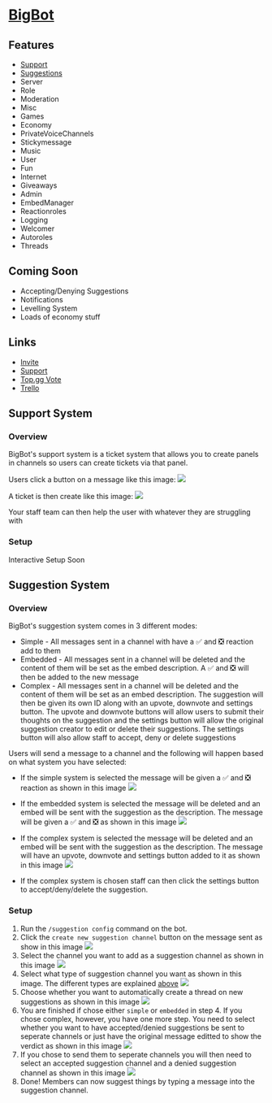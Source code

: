 
<h1 id="bigbot"> <u>BigBot</u> </h1>

<h2 id="bigbot-features"> Features </h2>

- [Support](#bigbot-support-system)
- [Suggestions](#bigbot-suggestion-system)
- Server
- Role
- Moderation
- Misc
- Games
- Economy
- PrivateVoiceChannels
- Stickymessage
- Music
- User
- Fun
- Internet
- Giveaways
- Admin
- EmbedManager
- Reactionroles
- Logging
- Welcomer
- Autoroles
- Threads

<h2 id="bigbot-coming-soon"> Coming Soon </h2>

- Accepting/Denying Suggestions
- Notifications
- Levelling System
- Loads of economy stuff

<h2 id="bigbot-links"> Links </h2>

- [Invite](https://nomindusties.com/bigbot/invite)
- [Support](https://nomindustries.com/bigbot/support)
- [Top.gg Vote](https://nomindustries.com/bigbot/support)
- [Trello](https://nomindustries.com/bigbot/trello)

<h2 id="bigbot-support-system"> Support System </h2>

<h3 id="bigbot-support-system-overview"> Overview </h3>

BigBot's support system is a ticket system that allows you to create panels in channels so users can create tickets via that panel.

Users click a button on a message like this image:
![](README-assets/UDQ1OOe.png)

A ticket is then create like this image:
![](README-assets/Ds3QXA8Tuj.png)

Your staff team can then help the user with whatever they are struggling with

<h3 id="bigbot-support-system-setup"> Setup </h3>

Interactive Setup Soon


<h2 id="bigbot-suggestion-system"> Suggestion System </h2>

<h3 id="bigbot-suggestion-system-overview"> Overview </h3>

BigBot's suggestion system comes in 3 different modes:
- Simple - All messages sent in a channel with have a ✅ and ❎ reaction add to them
- Embedded - All messages sent in a channel will be deleted and the content of them will be set as the embed description. A ✅ and ❎ will then be added to the new message
- Complex - All messages sent in a channel will be deleted and the content of them will be set as an embed description. The suggestion will then be given its own ID along with an upvote, downvote and settings button. The upvote and downvote buttons will allow users to submit their thoughts on the suggestion and the settings button will allow the original suggestion creator to edit or delete their suggestions. The settings button will also allow staff to accept, deny or delete suggestions

Users will send a message to a channel and the following will happen based on what system you have selected:

- If the simple system is selected the message will be given a ✅ and ❎ reaction as shown in this image
![](README-assets/DiscordCanary_uXIHZqaAlA.png)
- If the embedded system is selected the message will be deleted and an embed will be sent with the suggestion as the description. The message will be given a ✅ and ❎ as shown in this image
![](README-assets/DiscordCanary_zcTcxLBv18.png)
- If the complex system is selected the message will be deleted and an embed will be sent with the suggestion as the description. The message will have an upvote, downvote and settings button added to it as shown in this image
![](README-assets/DiscordCanary_IincuE0SVP.png)

- If the complex system is chosen staff can then click the settings button to accept/deny/delete the suggestion.

<h3 id="bigbot-support-system-setup"> Setup </h3>

1. Run the `/suggestion config` command on the bot.
2. Click the `create new suggestion channel` button on the message sent as show in this image
![](README-assets/DiscordCanary_3FyGp82s07.png)
3. Select the channel you want to add as a suggestion channel as shown in this image
![](README-assets/DiscordCanary_9ElK2xFSVe.png)
4. Select what type of suggestion channel you want as shown in this image. The different types are explained [above](#bigbot-suggestion-system-overview)
![](README-assets/DiscordCanary_iXAJmRp2XI.png)
5. Choose whether you want to automatically create a thread on new suggestions as shown in this image
![](README-assets/DiscordCanary_kYD7SyG7Fz.png)
6. You are finished if chose either `simple` or `embedded` in step 4. If you chose complex, however, you have one more step. You need to select whether you want to have accepted/denied suggestions be sent to seperate channels or just have the original message editted to show the verdict as shown in this image
![](README-assets/DiscordCanary_c8MaLUYM6a.png)
7. If you chose to send them to seperate channels you will then need to select an accepted suggestion channel and a denied suggestion channel as shown in this image
![](README-assets/DiscordCanary_yZHDYZRXfC.png)
8. Done! Members can now suggest things by typing a message into the suggestion channel.